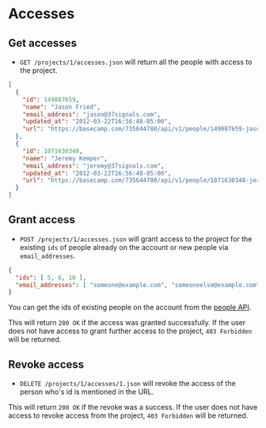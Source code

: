 Accesses
========

> <Clever quote about accesses>


Get accesses
------------

* `GET /projects/1/accesses.json` will return all the people with access to the project.

```json
[
  {
    "id": 149087659,
    "name": "Jason Fried",
    "email_address": "jason@37signals.com",
    "updated_at": "2012-03-22T16:56:48-05:00",
    "url": "https://basecamp.com/735644780/api/v1/people/149087659-jason-fried.json"
  },
  {
    "id": 1071630348,
    "name": "Jeremy Kemper",
    "email_address": "jeremy@37signals.com",
    "updated_at": "2012-03-22T16:56:48-05:00",
    "url": "https://basecamp.com/735644780/api/v1/people/1071630348-jeremy-kemper.json"
  }
]
```


Grant access
------------

* `POST /projects/1/accesses.json` will grant access to the project for the existing `ids` of people already on the account or new people via `email_addresses`.

```json
{
  "ids": [ 5, 6, 10 ],
  "email_addresses": [ "someone@example.com", "someoneelse@example.com" ]
}
```

You can get the ids of existing people on the account from the [people API](https://github.com/37signals/bcx-api/blob/master/sections/people.md).

This will return `200 OK` if the access was granted successfully. If the user does not have access to grant further access to the project, `403 Forbidden` will be returned.


Revoke access
-------------

* `DELETE /projects/1/accesses/1.json` will revoke the access of the person who's id is mentioned in the URL.

This will return `200 OK` if the revoke was a success. If the user does not have access to revoke access from the project, `403 Forbidden` will be returned.
